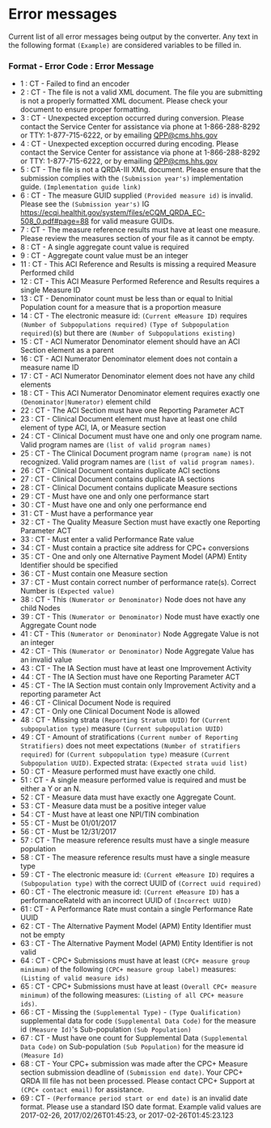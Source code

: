 # Error messages
Current list of all error messages being output by the converter.
Any text in the following format `(Example)` are considered variables to be filled in.

### Format - Error Code : Error Message
* 1 : CT - Failed to find an encoder
* 2 : CT - The file is not a valid XML document. The file you are submitting is not a properly formatted XML document. Please check your document to ensure proper formatting.
* 3 : CT - Unexpected exception occurred during conversion. Please contact the Service Center for assistance via phone at 1-866-288-8292 or TTY: 1-877-715-6222, or by emailing QPP@cms.hhs.gov
* 4 : CT - Unexpected exception occurred during encoding. Please contact the Service Center for assistance via phone at 1-866-288-8292 or TTY: 1-877-715-6222, or by emailing QPP@cms.hhs.gov
* 5 : CT - The file is not a QRDA-III XML document. Please ensure that the submission complies with the `(Submission year's)` implementation guide. `(Implementation guide link)`
* 6 : CT - The measure GUID supplied `(Provided measure id)` is invalid. Please see the `(Submission year's)` IG https://ecqi.healthit.gov/system/files/eCQM_QRDA_EC-508_0.pdf#page=88 for valid measure GUIDs.
* 7 : CT - The measure reference results must have at least one measure. Please review the measures section of your file as it cannot be empty.
* 8 : CT - A single aggregate count value is required
* 9 : CT - Aggregate count value must be an integer
* 11 : CT - This ACI Reference and Results is missing a required Measure Performed child
* 12 : CT - This ACI Measure Performed Reference and Results requires a single Measure ID
* 13 : CT - Denominator count must be less than or equal to Initial Population count for a measure that is a proportion measure
* 14 : CT - The electronic measure id: `(Current eMeasure ID)` requires `(Number of Subpopulations required)` `(Type of Subpopulation required)`(s) but there are `(Number of Subpopulations existing)`
* 15 : CT - ACI Numerator Denominator element should have an ACI Section element as a parent
* 16 : CT - ACI Numerator Denominator element does not contain a measure name ID
* 17 : CT - ACI Numerator Denominator element does not have any child elements
* 18 : CT - This ACI Numerator Denominator element requires exactly one `(Denominator|Numerator)` element child
* 22 : CT - The ACI Section must have one Reporting Parameter ACT
* 23 : CT - Clinical Document element must have at least one child element of type ACI, IA, or Measure section
* 24 : CT - Clinical Document must have one and only one program name. Valid program names are `(list of valid program names)`
* 25 : CT - The Clinical Document program name `(program name)` is not recognized. Valid program names are `(list of valid program names)`.
* 26 : CT - Clinical Document contains duplicate ACI sections
* 27 : CT - Clinical Document contains duplicate IA sections
* 28 : CT - Clinical Document contains duplicate Measure sections
* 29 : CT - Must have one and only one performance start
* 30 : CT - Must have one and only one performance end
* 31 : CT - Must have a performance year
* 32 : CT - The Quality Measure Section must have exactly one Reporting Parameter ACT
* 33 : CT - Must enter a valid Performance Rate value
* 34 : CT - Must contain a practice site address for CPC+ conversions
* 35 : CT - One and only one Alternative Payment Model (APM) Entity Identifier should be specified
* 36 : CT - Must contain one Measure section
* 37 : CT - Must contain correct number of performance rate(s). Correct Number is `(Expected value)`
* 38 : CT - This `(Numerator or Denominator)` Node does not have any child Nodes
* 39 : CT - This `(Numerator or Denominator)` Node must have exactly one Aggregate Count node
* 41 : CT - This `(Numerator or Denominator)` Node Aggregate Value is not an integer
* 42 : CT - This `(Numerator or Denominator)` Node Aggregate Value has an invalid value
* 43 : CT - The IA Section must have at least one Improvement Activity
* 44 : CT - The IA Section must have one Reporting Parameter ACT
* 45 : CT - The IA Section must contain only Improvement Activity and a reporting parameter Act
* 46 : CT - Clinical Document Node is required
* 47 : CT - Only one Clinical Document Node is allowed
* 48 : CT - Missing strata `(Reporting Stratum UUID)` for `(Current subpopulation type)` measure `(Current subpopulation UUID)`
* 49 : CT - Amount of stratifications `(Current number of Reporting Stratifiers)` does not meet expectations `(Number of stratifiers required)` for `(Current subpopulation type)` measure `(Current Subpopulation UUID)`. Expected strata: `(Expected strata uuid list)`
* 50 : CT - Measure performed must have exactly one child.
* 51 : CT - A single measure performed value is required and must be either a Y or an N.
* 52 : CT - Measure data must have exactly one Aggregate Count.
* 53 : CT - Measure data must be a positive integer value
* 54 : CT - Must have at least one NPI/TIN combination
* 55 : CT - Must be 01/01/2017
* 56 : CT - Must be 12/31/2017
* 57 : CT - The measure reference results must have a single measure population
* 58 : CT - The measure reference results must have a single measure type
* 59 : CT - The electronic measure id: `(Current eMeasure ID)` requires a `(Subpopulation type)` with the correct UUID of `(Correct uuid required)`
* 60 : CT - The electronic measure id: `(Current eMeasure ID)` has a performanceRateId with an incorrect UUID of `(Incorrect UUID)`
* 61 : CT - A Performance Rate must contain a single Performance Rate UUID
* 62 : CT - The Alternative Payment Model (APM) Entity Identifier must not be empty
* 63 : CT - The Alternative Payment Model (APM) Entity Identifier is not valid
* 64 : CT - CPC+ Submissions must have at least `(CPC+ measure group minimum)` of the following `(CPC+ measure group label)` measures: `(Listing of valid measure ids)`
* 65 : CT - CPC+ Submissions must have at least `(Overall CPC+ measure minimum)` of the following measures: `(Listing of all CPC+ measure ids)`.
* 66 : CT - Missing the `(Supplemental Type)` - `(Type Qualification)` supplemental data for code `(Supplemental Data Code)` for the measure id `(Measure Id)`'s Sub-population `(Sub Population)`
* 67 : CT - Must have one count for Supplemental Data `(Supplemental Data Code)` on Sub-population `(Sub Population)` for the measure id `(Measure Id)`
* 68 : CT - Your CPC+ submission was made after the CPC+ Measure section submission deadline of `(Submission end date)`. Your CPC+ QRDA III file has not been processed. Please contact CPC+ Support at `(CPC+ contact email)` for assistance.
* 69 : CT - `(Performance period start or end date)` is an invalid date format. Please use a standard ISO date format. Example valid values are 2017-02-26, 2017/02/26T01:45:23, or 2017-02-26T01:45:23.123

